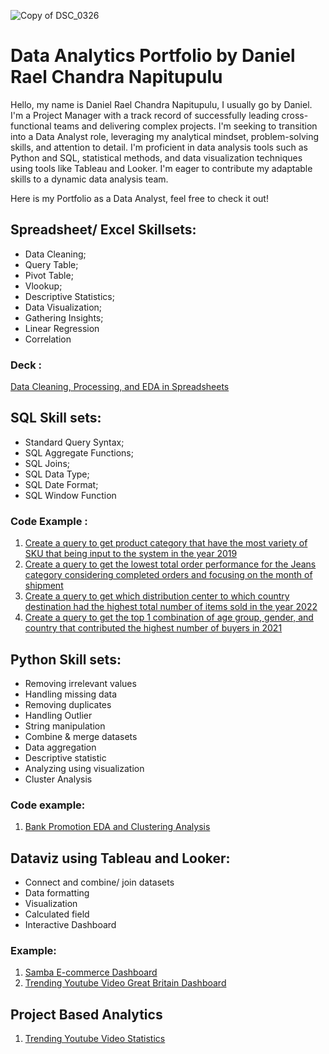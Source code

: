 ![Copy of DSC_0326](https://github.com/danielraelc16/danielraelc16/assets/144601336/3b810ce6-724c-479a-9a7f-e1161b6fe307) 
# Data Analytics Portfolio by Daniel Rael Chandra Napitupulu
Hello, my name is Daniel Rael Chandra Napitupulu, I usually go by Daniel. I'm a Project Manager with a track record of successfully leading cross-functional teams and delivering complex projects. I'm seeking to transition into a Data Analyst role, leveraging my analytical mindset, problem-solving skills, and attention to detail. I'm proficient in data analysis tools such as Python and SQL, statistical methods, and data visualization techniques using tools like Tableau and Looker. I'm eager to contribute my adaptable skills to a dynamic data analysis team.
  
Here is my Portfolio as a Data Analyst, feel free to check it out!

## Spreadsheet/ Excel Skillsets:
* Data Cleaning;
* Query Table;
* Pivot Table;
* Vlookup;
* Descriptive Statistics;
* Data Visualization;
* Gathering Insights;
* Linear Regression
* Correlation

### Deck :
[Data Cleaning, Processing, and EDA in Spreadsheets](https://drive.google.com/file/d/1Kqf6-Al7N8tmA6SWKfTvU4Qlm_rgCiir/view?usp=sharing)

## SQL Skill sets:
* Standard Query Syntax;  
* SQL Aggregate Functions; 
* SQL Joins; 
* SQL Data Type; 
* SQL Date Format; 
* SQL Window Function

### Code Example :
1. [Create a query to get product category that have the most variety of SKU that being input to the system in the year 2019](https://console.cloud.google.com/bigquery?sq=178305489124:f6e96553a5e74870a4d0e848bde5d08b)
2. [Create a query to get the lowest total order performance for the Jeans category considering completed orders and focusing on the month of shipment](https://console.cloud.google.com/bigquery?sq=178305489124:737a35e09b1643f49563aed706e54594)
3. [Create a query to get which distribution center to which country destination had the highest total number of items sold in the year 2022](https://console.cloud.google.com/bigquery?sq=178305489124:1474ba5a869d4b99aa184dd7e046e259)
4. [Create a query to get  the top 1 combination of age group, gender, and country that contributed the highest number of buyers in 2021](https://console.cloud.google.com/bigquery?sq=178305489124:8de37d2d23c440fb909a8bc332cc9f9b)



## Python Skill sets:
* Removing irrelevant values
* Handling missing data
* Removing duplicates
* Handling Outlier
* String manipulation
* Combine & merge datasets
* Data aggregation
* Descriptive statistic
* Analyzing using visualization
* Cluster Analysis

### Code example:
1. [Bank Promotion EDA and Clustering Analysis](https://github.com/danielraelc16/danielraelc16/blob/76cd474bc67adedbfe69b550057e851133e13ef2/Revo%20Bank%20Promotion%20Dataset.ipynb)

## Dataviz using Tableau and Looker:
* Connect and combine/ join datasets
* Data formatting
* Visualization
* Calculated field
* Interactive Dashboard

### Example:
1. [Samba E-commerce Dashboard](https://lookerstudio.google.com/reporting/63560caa-6401-4176-a859-c55b994ea802)
2. [Trending Youtube Video Great Britain Dashboard](https://public.tableau.com/views/TrendingYoutubeVideoGreatBritainDashboard/OverallDashboard?:language=en-US&:display_count=n&:origin=viz_share_link)


## Project Based Analytics
1. [Trending Youtube Video Statistics](https://drive.google.com/file/d/1FrDXT_Ye-8uOxLXg5NfgtXXPE3CUcfoj/view?usp=sharing)
